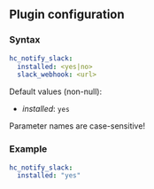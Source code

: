 ## Plugin configuration

### Syntax

```yaml
hc_notify_slack:
  installed: <yes|no>
  slack_webhook: <url>
```

Default values (non-null):
* *installed*: `yes`

Parameter names are case-sensitive!

### Example

```yaml
hc_notify_slack:
  installed: "yes"
```
